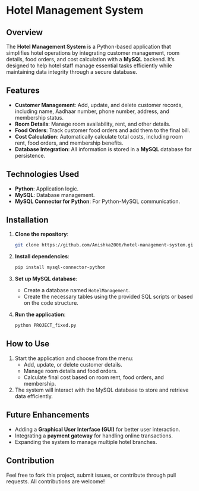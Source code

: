 # Hotel Management System

## Overview
The **Hotel Management System** is a Python-based application that simplifies hotel operations by integrating customer management, room details, food orders, and cost calculation with a **MySQL** backend. It’s designed to help hotel staff manage essential tasks efficiently while maintaining data integrity through a secure database.

## Features
- **Customer Management**: Add, update, and delete customer records, including name, Aadhaar number, phone number, address, and membership status.
- **Room Details**: Manage room availability, rent, and other details.
- **Food Orders**: Track customer food orders and add them to the final bill.
- **Cost Calculation**: Automatically calculate total costs, including room rent, food orders, and membership benefits.
- **Database Integration**: All information is stored in a **MySQL** database for persistence.

## Technologies Used
- **Python**: Application logic.
- **MySQL**: Database management.
- **MySQL Connector for Python**: For Python-MySQL communication.

## Installation
1. **Clone the repository**:
   ```bash
   git clone https://github.com/Anishka2006/hotel-management-system.git
   ```
2. **Install dependencies**:
   ```bash
   pip install mysql-connector-python
   ```
3. **Set up MySQL database**:
   - Create a database named `HotelManagement`.
   - Create the necessary tables using the provided SQL scripts or based on the code structure.

4. **Run the application**:
   ```bash
   python PROJECT_fixed.py
   ```

## How to Use
1. Start the application and choose from the menu:
   - Add, update, or delete customer details.
   - Manage room details and food orders.
   - Calculate final cost based on room rent, food orders, and membership.
2. The system will interact with the MySQL database to store and retrieve data efficiently.

## Future Enhancements
- Adding a **Graphical User Interface (GUI)** for better user interaction.
- Integrating a **payment gateway** for handling online transactions.
- Expanding the system to manage multiple hotel branches.

## Contribution
Feel free to fork this project, submit issues, or contribute through pull requests. All contributions are welcome!
